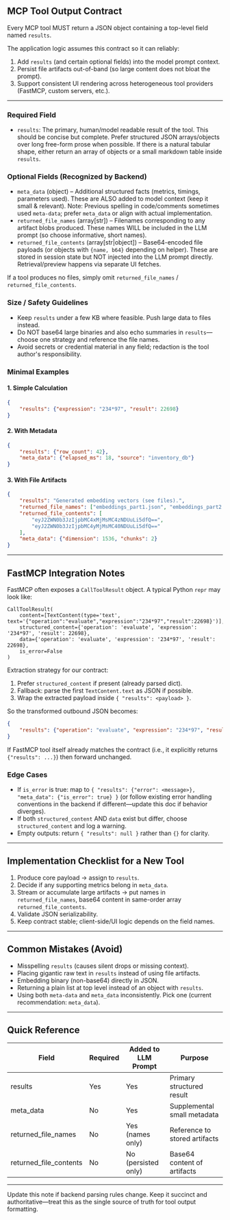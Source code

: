 ## MCP Tool Output Contract

Every MCP tool MUST return a JSON object containing a top-level field named `results`.

The application logic assumes this contract so it can reliably:
1. Add `results` (and certain optional fields) into the model prompt context.
2. Persist file artifacts out-of-band (so large content does not bloat the prompt).
3. Support consistent UI rendering across heterogeneous tool providers (FastMCP, custom servers, etc.).

---
### Required Field
- `results`: The primary, human/model readable result of the tool. This should be concise but complete. Prefer structured JSON arrays/objects over long free-form prose when possible. If there is a natural tabular shape, either return an array of objects or a small markdown table inside `results`.

### Optional Fields (Recognized by Backend)
- `meta_data` (object) – Additional structured facts (metrics, timings, parameters used). These are ALSO added to model context (keep it small & relevant). Note: Previous spelling in code/comments sometimes used `meta-data`; prefer `meta_data` or align with actual implementation.
- `returned_file_names` (array[str]) – Filenames corresponding to any artifact blobs produced. These names WILL be included in the LLM prompt (so choose informative, short names).
- `returned_file_contents` (array[str|object]) – Base64-encoded file payloads (or objects with `{name, b64}` depending on helper). These are stored in session state but NOT injected into the LLM prompt directly. Retrieval/preview happens via separate UI fetches.

If a tool produces no files, simply omit `returned_file_names` / `returned_file_contents`.

### Size / Safety Guidelines
- Keep `results` under a few KB where feasible. Push large data to files instead.
- Do NOT base64 large binaries and also echo summaries in `results`—choose one strategy and reference the file names.
- Avoid secrets or credential material in any field; redaction is the tool author's responsibility.

### Minimal Examples
#### 1. Simple Calculation
```json
{
	"results": {"expression": "234*97", "result": 22698}
}
```

#### 2. With Metadata
```json
{
	"results": {"row_count": 42},
	"meta_data": {"elapsed_ms": 18, "source": "inventory_db"}
}
```

#### 3. With File Artifacts
```json
{
	"results": "Generated embedding vectors (see files).",
	"returned_file_names": ["embeddings_part1.json", "embeddings_part2.json"],
	"returned_file_contents": [
		"eyJ2ZWN0b3JzIjpbMC4xMjMsMC4zNDUuLi5dfQ==",
		"eyJ2ZWN0b3JzIjpbMC4yMjMsMC40NDUuLi5dfQ=="
	],
	"meta_data": {"dimension": 1536, "chunks": 2}
}
```

---
## FastMCP Integration Notes

FastMCP often exposes a `CallToolResult` object. A typical Python `repr` may look like:

```
CallToolResult(
	content=[TextContent(type='text', text='{"operation":"evaluate","expression":"234*97","result":22698}')],
	structured_content={'operation': 'evaluate', 'expression': '234*97', 'result': 22698},
	data={'operation': 'evaluate', 'expression': '234*97', 'result': 22698},
	is_error=False
)
```

Extraction strategy for our contract:
1. Prefer `structured_content` if present (already parsed dict).
2. Fallback: parse the first `TextContent.text` as JSON if possible.
3. Wrap the extracted payload inside `{ "results": <payload> }`.

So the transformed outbound JSON becomes:
```json
{
	"results": {"operation": "evaluate", "expression": "234*97", "result": 22698}
}
```

If FastMCP tool itself already matches the contract (i.e., it explicitly returns `{"results": ...}`) then forward unchanged.

### Edge Cases
- If `is_error` is true: map to `{ "results": {"error": <message>}, "meta_data": {"is_error": true} }` (or follow existing error handling conventions in the backend if different—update this doc if behavior diverges).
- If both `structured_content` AND `data` exist but differ, choose `structured_content` and log a warning.
- Empty outputs: return `{ "results": null }` rather than `{}` for clarity.

---
## Implementation Checklist for a New Tool
1. Produce core payload → assign to `results`.
2. Decide if any supporting metrics belong in `meta_data`.
3. Stream or accumulate large artifacts → put names in `returned_file_names`, base64 content in same-order array `returned_file_contents`.
4. Validate JSON serializability.
5. Keep contract stable; client-side/UI logic depends on the field names.

---
## Common Mistakes (Avoid)
- Misspelling `results` (causes silent drops or missing context).
- Placing gigantic raw text in `results` instead of using file artifacts.
- Embedding binary (non-base64) directly in JSON.
- Returning a plain list at top level instead of an object with `results`.
- Using both `meta-data` and `meta_data` inconsistently. Pick one (current recommendation: `meta_data`).

---
## Quick Reference
| Field | Required | Added to LLM Prompt | Purpose |
|-------|----------|---------------------|---------|
| results | Yes | Yes | Primary structured result |
| meta_data | No | Yes | Supplemental small metadata |
| returned_file_names | No | Yes (names only) | Reference to stored artifacts |
| returned_file_contents | No | No (persisted only) | Base64 content of artifacts |

---
Update this note if backend parsing rules change. Keep it succinct and authoritative—treat this as the single source of truth for tool output formatting.